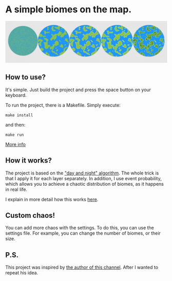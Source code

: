 
# A simple biomes on the map.

![1](https://github.com/Kooo9058/generator-biomes-2D-new/blob/main/res/1.jpg)

## How to use?
It's simple. Just build the project and press the space button on your keyboard.

To run the project, there is a Makefile.
Simply execute:

```
make install
```
and then:

```
make run
```
[More info](https://github.com/Kooo9058/generator-biomes-2D-new/blob/main/Makefile)
## How it works?

The project is based on the ["day and night" algorithm](https://ru.wikipedia.org/wiki/День_и_ночь_(клеточный_автомат)). The whole trick is that I apply it for each layer separately. In addition, I use event probability, which allows you to achieve a chaotic distribution of biomes, as it happens in real life.  

I explain in more detail how this works [here](https://github.com/Kooo9058/generator-biomes-2D-new/blob/main/HowIt'sWork.md).

## Custom chaos!
You can add more chaos with the settings. To do this, you can use the settings file. For example, you can change the number of biomes, or their size.

## P.S.
This project was inspired by [the author of this channel](https://github.com/peaashmeter).
After I wanted to repeat his idea.